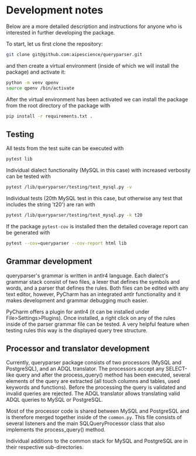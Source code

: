 Development notes
=================

Below are a more detailed description and instructions for anyone who is
interested in further developing the package.

To start, let us first clone the repository:

```bash
git clone git@github.com:aipescience/queryparser.git
```

and then create a virtual environment (inside of which we will install the
package) and activate it:

```bash
python -m venv qpenv
source qpenv /bin/activate
```

After the virtual environment has been activated we can install the package
from the root directory of the package with

```bash
pip install -r requirements.txt .
```

Testing
-------

All tests from the test suite can be executed with 

```bash
pytest lib
```

Individual dialect functionality (MySQL in this case) with increased verbosity
can be tested with

```bash
pytest /lib/queryparser/testing/test_mysql.py -v
```

Individual tests (20th MySQL test in this case, but otherwise any test
that includes the string 't20') are ran with

```bash
pytest /lib/queryparser/testing/test_mysql.py -k t20
```

If the package `pytest-cov` is installed then the detailed coverage report
can be generated with

```bash
pytest --cov=queryparser --cov-report html lib
```

Grammar development
-------------------

queryparser's grammar is written in antlr4 language. Each dialect's grammar
stack consist of two files, a lexer that defines the symbols and words,
and a parser that defines the rules. Both files can be edited with any
text editor, however, PyCharm has an integrated antlr functionality and it 
makes development and grammar debugging much easier.

PyCharm offers a plugin for antlr4 (it can be installed under File>Settings>Plugins).
Once installed, a right click on any of the rules inside of the parser
grammar file can be tested. A very helpful feature when testing rules this way
is the displayed query tree structure.

Processor and translator development
------------------------------------

Currently, queryparser package consists of two processors (MySQL and PostgreSQL),
and an ADQL translator. The processors accept any SELECT-like query and
after the process_query() method has been executed, several elements of
the query are extracted (all touch columns and tables, used keywords and functions).
Before the processing the query is validated and invalid queries are rejected.
The ADQL translator allows translating valid ADQL queries to MySQL or PostgreSQL.

Most of the processor code is shared between MySQL and PostgreSQL and is
therefore merged together inside of the `common.py`. This file consists
of several listeners and the main SQLQueryProcessor class that also implements
the process_query() method.

Individual additions to the common stack for MySQL and PostgreSQL are in
their respective sub-directories.


